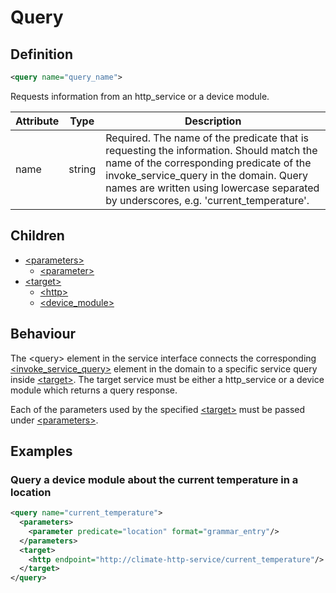 # Query

## Definition
```xml
<query name="query_name">
```

Requests information from an http_service or a device module.

Attribute | Type | Description |
--- | --- | --- |
name | string | Required. The name of the predicate that is requesting the information. Should match the name of the corresponding predicate of the invoke_service_query in the domain. Query names are written using lowercase separated by underscores, e.g. 'current_temperature'. |


## Children

- [<parameters\>](/dialog-domain-description-definition/service_interface/children/parameters)
    - [<parameter\>](/dialog-domain-description-definition/service_interface/children/parameters)
- [<target\>](/dialog-domain-description-definition/service_interface/children/target)
    - [<http\>](/dialog-domain-description-definition/service_interface/children/target)
    - [<device_module\>](/dialog-domain-description-definition/service_interface/children/target)


## Behaviour

The <query\> element in the service interface connects the corresponding [<invoke_service_query\>](/dialog-domain-description-definition/domain/children/invoke_service_query) element in the domain to a specific service query inside [<target\>](/dialog-domain-description-definition/service_interface/children/target). The target service must be either a http_service or a device module which returns a query response.

<!-- Include a link to query response in the API documentation? -->

Each of the parameters used by the specified [<target\>](/dialog-domain-description-definition/service_interface/children/target) must be passed under [<parameters\>](/dialog-domain-description-definition/service_interface/children/parameters).


## Examples

### Query a device module about the current temperature in a location

```xml
<query name="current_temperature">
  <parameters>
    <parameter predicate="location" format="grammar_entry"/>
  </parameters>
  <target>
    <http endpoint="http://climate-http-service/current_temperature"/>
  </target>
</query>
```
